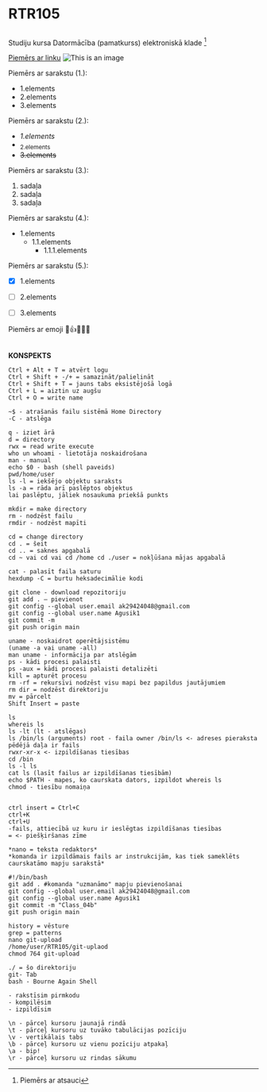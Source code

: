 # RTR105
## 
Studiju kursa Datormācība (pamatkurss) elektroniskā klade  [^1]   

[Piemērs ar linku](https://docs.github.com/en/get-started/writing-on-github)
![This is an image](https://www.rtu.lv/writable/public_files/b_RTU_etf50.jpg)

Piemērs ar sarakstu (1.):
- 1.elements
- 2.elements
- 3.elements  
  
Piemērs ar sarakstu (2.):
* *1.elements*
* <sub>2.elements</sub>
* ~~3.elements~~

Piemērs ar sarakstu (3.):
1. sadaļa
2. sadaļa
3. sadaļa

Piemērs ar sarakstu (4.):
* 1.elements
  * 1.1.elements
    * 1.1.1.elements

Piemērs ar sarakstu (5.):
- [x] 1.elements
- [ ] 2.elements
- [ ] 3.elements


Piemērs ar emoji 😬:+1::watermelon::brain::relieved:

[^1]: Piemērs ar atsauci 

##
**KONSPEKTS**
```
Ctrl + Alt + T = atvērt logu  
Ctrl + Shift + -/+ = samazināt/palielināt  
Ctrl + Shift + T = jauns tabs eksistējošā logā  
Ctrl + L = aiztin uz augšu  
Ctrl + O = write name  
```
```
~$ - atrašanās failu sistēmā Home Directory  
-C - atslēga  
```
```
q - iziet ārā  
d = directory  
rwx = read write execute  
who un whoami - lietotāja noskaidrošana  
man - manual  
echo $0 - bash (shell paveids)    
pwd/home/user  
ls -l = iekšējo objektu saraksts  
ls -a = rāda arī paslēptos objektus  
lai paslēptu, jāliek nosaukuma priekšā punkts  
```
```
mkdir = make directory  
rm - nodzēst failu  
rmdir - nodzēst mapīti  
```
```
cd = change directory  
cd . = šeit  
cd .. = saknes apgabalā  
cd ~ vai cd vai cd /home cd ./user = nokļūšana mājas apgabalā  
```
```
cat - palasīt faila saturu  
hexdump -C = burtu heksadecimālie kodi  
```
```
git clone - download repozitoriju  
git add . – pievienot  
git config --global user.email ak29424048@gmail.com  
git config --global user.name Agusik1  
git commit -m  
git push origin main    
```
```
uname - noskaidrot operētājsistēmu 
(uname -a vai uname -all)  
man uname - informācija par atslēgām    
ps - kādi procesi palaisti  
ps -aux = kādi procesi palaisti detalizēti  
kill = apturēt procesu  
rm -rf = rekursīvi nodzēst visu mapi bez papildus jautājumiem  
rm dir = nodzēst direktoriju  
mv = pārcelt  
Shift Insert = paste  
```
```
ls 
whereis ls  
ls -lt (lt - atslēgas)  
ls /bin/ls (arguments) root - faila owner /bin/ls <- adreses pieraksta pēdējā daļa ir fails  
rwxr-xr-x <- izpildīšanas tiesības  
cd /bin  
ls -l ls   
cat ls (lasīt failus ar izpildīšanas tiesībām)  
echo $PATH - mapes, ko caurskata dators, izpildot whereis ls  
chmod - tiesību nomaiņa  


ctrl insert = Ctrl+C  
ctrl+K  
ctrl+U  
-fails, attiecībā uz kuru ir ieslēgtas izpildīšanas tiesības  
= <- piešķiršanas zīme  
```
```
*nano = teksta redaktors*    
*komanda ir izpildāmais fails ar instrukcijām, kas tiek sameklēts caurskatāmo mapju sarakstā*  
```
```
#!/bin/bash  
git add . #komanda "uzmanāmo" mapju pievienošanai  
git config --global user.email ak29424048@gmail.com    
git config --global user.name Agusik1  
git commit -m "Class_04b"  
git push origin main  
```
```
history = vēsture  
grep = patterns  
nano git-upload  
/home/user/RTR105/git-uplaod  
chmod 764 git-upload  
```
```
./ = šo direktoriju  
git- Tab  
bash - Bourne Again Shell  

- rakstīsim pirmkodu
- kompilēsim
- izpildīsim
```
```
\n - pārceļ kursoru jaunajā rindā  
\t - pārceļ kursoru uz tuvāko tabulācijas pozīciju  
\v - vertikālais tabs  
\b - pārceļ kursoru uz vienu pozīciju atpakaļ  
\a - bip!  
\r - pārceļ kursoru uz rindas sākumu  
```





